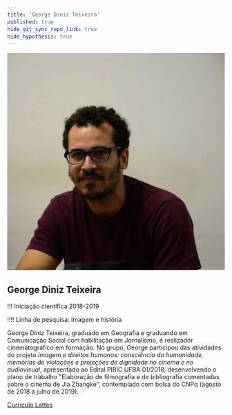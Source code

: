 ```yaml
---
title: 'George Diniz Teixeira'
published: true
hide_git_sync_repo_link: true
hide_hypothesis: true
---
```


![Fotografia de George Diniz Teixeira](../../imgs/GeorgeDiniz.jpg?resize=400)

## George Diniz Teixeira

!!! Iniciação científica 2018-2019

!!!! Linha de pesquisa: Imagem e história

George Diniz Teixeira, graduado em Geografia e graduando em Comunicação Social com habilitação em Jornalismo, é realizador cinematográfico em formação. No grupo, George participou das atividades do projeto _Imagem e direitos humanos: consciência da humanidade, memórias de violações e projeções de dignidade no cinema e no audiovisual_, apresentado ao Edital PIBIC UFBA 01/2018, desenvolvendo o plano de trabalho "Elaboração de filmografia e de bibliografia comentadas sobre o cinema de Jia Zhangke", contemplado com bolsa do CNPq (agosto de 2018 a julho de 2019).

[Currículo Lattes](http://lattes.cnpq.br/5236916087888494?classes=btn,btn-primary,btn-lg&target=_blank)
